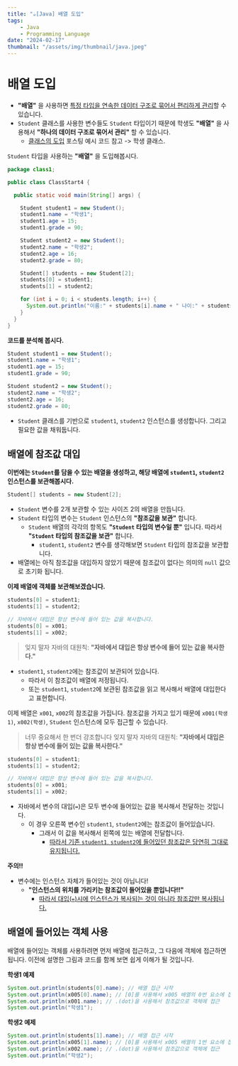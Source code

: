 ```yaml
---
title: "☕️[Java] 배열 도입"
tags:
    - Java
    - Programming Language
date: "2024-02-17"
thumbnail: "/assets/img/thumbnail/java.jpeg"
---
```


# 배열 도입

* **"배열"** 을 사용하면 <ins>특정 타입을 연속한 데이터 구조로 묶어서 편리하게 관리</ins>할 수 있습니다.
* `Student` 클래스를 사용한 변수들도 `Student` 타입이기 때문에 학생도 **"배열"** 을 사용해서 **"하나의 데이터 구조로 묶어서 관리"** 할 수 있습니다.
    * [클래스의 도입](https://www.devkobe24.com/2024/Java/2024-02-16-classIntroduction.html) 포스팅 예시 코드 참고 -> 학생 클래스.

`Student` 타입을 사용하는 **"배열"** 을 도입해봅시다.

```java
package class1;

public class ClassStart4 {

  public static void main(String[] args) {

    Student student1 = new Student();
    student1.name = "학생1";
    student1.age = 15;
    student1.grade = 90;

    Student student2 = new Student();
    student2.name = "학생2";
    student2.age = 16;
    student2.grade = 80;

    Student[] students = new Student[2];
    students[0] = student1;
    students[1] = student2;

    for (int i = 0; i < students.length; i++) {
      System.out.println("이름:" + students[i].name + " 나이:" + students[i].age + " 성적:" + students[i].grade);
    }
  }
}
```

**코드를 분석해 봅시다.**
```java
Student student1 = new Student();
student1.name = "학생1";
student1.age = 15;
student1.grade = 90;

Student student2 = new Student();
student2.name = "학생2";
student2.age = 16;
student2.grade = 80;
```

* `Student` 클래스를 기반으로 `student1`, `student2` 인스턴스를 생성합니다. 그리고 필요한 값을 채워둡니다.

## 배열에 참조값 대입

**이번에는 `Student`를 담을 수 있는 배열을 생성하고, 해당 배열에 `student1`, `student2` 인스턴스를 보관해봅시다.**

```java
Student[] students = new Student[2];
```

* `Student` 변수를 2개 보관할 수 있는 사이즈 2의 배열을 만듭니다.
* `Student` 타입의 변수는 `Student` 인스턴스의 **"참조값을 보관"** 합니다.
    * `Student` 배열의 각각의 항목도 **"`Student` 타입의 변수일 뿐"** 입니다. 따라서 **"`Student` 타입의 참조값을 보관"** 합니다.
        * `student1`, `student2` 변수를 생각해보면 `Student` 타입의 참조값을 보관합니다.
* 배열에는 아직 참조값을 대입하지 않았기 때문에 참조값이 없다는 의미의 `null` 값으로 초기화 됩니다.

**이제 배열에 객체를 보관해보겠습니다.**

```java
students[0] = student1;
students[1] = student2;

// 자바에서 대입은 항상 변수에 들어 있는 값을 복사합니다.
students[0] = x001;
students[1] = x002;
```

> 잊지 말자 자바의 대원칙: **"자바에서 대입은 항상 변수에 들어 있는 값을 복사한다."**

* `student1`, `student2`에는 참조값이 보관되어 있습니다.
    * 따라서 이 참조값이 배열에 저정됩니다.
    * 또는 `student1`, `student2`에 보관된 참조값을 읽고 복사해서 배열에 대입한다고 표현합니다.

이제 배열은 `x001`, `x002`의 참조값을 가집니다.
참조값을 가지고 있기 때문에 `x001(학생1)`, `x002(학생)`, `Student` 인스턴스에 모두 접근할 수 있습니다.

> 너무 중요해서 한 번더 강조합니다 잊지 말자 자바의 대원칙: **"자바에서 대입은 항상 변수에 들어 있는 값을 복사한다."**

```java
students[0] = student1;
students[1] = student2;

// 자바에서 대입은 항상 변수에 들어 있는 값을 복사합니다.
students[0] = x001;
students[1] = x002;
```

* 자바에서 변수의 대입(`=`)은 모두 변수에 들어있는 값을 복사해서 전달하는 것입니다.
    * 이 경우 오른쪽 변수인 `student1`, `student2`에는 참조값이 들어있습니다.
        * 그래서 이 값을 복사해서 왼쪽에 있는 배열에 전달합니다.
            * <ins>따라서 기존 `student1`, `student2`에 들어있던 참조값은 당연히 그대로 유지됩니다.</ins>

**주의!!**
* 변수에는 인스턴스 자체가 들어있는 것이 아닙니다!
    * **"인스턴스의 위치를 가리키는 참조값이 들어있을 뿐입니다!!"**
        * <ins>따라서 대입(`=`)시에 인스턴스가 복사되는 것이 아니라 참조값만 복사됩니다.</ins>

## 배열에 들어있는 객체 사용
배열에 들어있는 객체를 사용하려면 먼저 배열에 접근하고, 그 다음에 객체에 접근하면 됩니다.
이전에 설명한 그림과 코드를 함께 보면 쉽게 이해가 될 것입니다.

**학생1 예제**
```java
System.out.println(students[0].name); // 배열 접근 시작
System.out.println(x005[0].name); // [0]를 사용해서 x005 배열의 0번 요소에 접근
System.out.println(x001.name); // .(dot)을 사용해서 참조값으로 객체에 접근
System.out.println("학생1");
```

**학생2 예제**
```java
System.out.println(students[1].name); // 배열 접근 시작
System.out.println(x005[1].name); // [0]를 사용해서 x005 배열의 1번 요소에 접근
System.out.println(x002.name); // .(dot)을 사용해서 참조값으로 객체에 접근
System.out.println("학생2");
```
